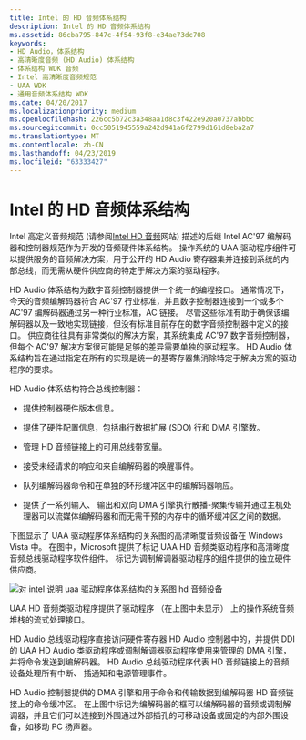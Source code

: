 ```yaml
---
title: Intel 的 HD 音频体系结构
description: Intel 的 HD 音频体系结构
ms.assetid: 86cba795-847c-4f54-93f8-e34ae73dc708
keywords:
- HD Audio，体系结构
- 高清晰度音频 (HD Audio) 体系结构
- 体系结构 WDK 音频
- Intel 高清晰度音频规范
- UAA WDK
- 通用音频体系结构 WDK
ms.date: 04/20/2017
ms.localizationpriority: medium
ms.openlocfilehash: 226cc5b72c3a348aa1d8c3f422e920a0737abbbc
ms.sourcegitcommit: 0cc5051945559a242d941a6f2799d161d8eba2a7
ms.translationtype: MT
ms.contentlocale: zh-CN
ms.lasthandoff: 04/23/2019
ms.locfileid: "63333427"
---
```

# <a name="intels-hd-audio-architecture"></a>Intel 的 HD 音频体系结构


Intel 高定义音频规范 (请参阅[Intel HD 音频](https://go.microsoft.com/fwlink/p/?linkid=42508)网站) 描述的后继 Intel AC'97 编解码器和控制器规范作为开发的音频硬件体系结构。 操作系统的 UAA 驱动程序组件可以提供服务的音频解决方案，用于公开的 HD Audio 寄存器集并连接到系统的内部总线，而无需从硬件供应商的特定于解决方案的驱动程序。

HD Audio 体系结构为数字音频控制器提供一个统一的编程接口。 通常情况下，今天的音频编解码器符合 AC'97 行业标准，并且数字控制器连接到一个或多个 AC'97 编解码器通过另一种行业标准，AC 链接。 尽管这些标准有助于确保该编解码器以及一致地实现链接，但没有标准目前存在的数字音频控制器中定义的接口。 供应商往往具有非常类似的解决方案，其系统集成 AC'97 数字音频控制器，但每个 AC'97 解决方案很可能是足够的差异需要单独的驱动程序。 HD Audio 体系结构旨在通过指定在所有的实现是统一的基寄存器集消除特定于解决方案的驱动程序的要求。

HD Audio 体系结构符合总线控制器：

-   提供控制器硬件版本信息。

-   提供了硬件配置信息，包括串行数据扩展 (SDO) 行和 DMA 引擎数。

-   管理 HD 音频链接上的可用总线带宽量。

-   接受未经请求的响应和来自编解码器的唤醒事件。

-   队列编解码器命令和在单独的环形缓冲区中的编解码器响应。

-   提供了一系列输入、 输出和双向 DMA 引擎执行散播-聚集传输并通过主机处理器可以流媒体编解码器和而无需干预的内存中的循环缓冲区之间的数据。

下图显示了 UAA 驱动程序体系结构的关系图的高清晰度音频设备在 Windows Vista 中。 在图中，Microsoft 提供了标记 UAA HD 音频类驱动程序和高清晰度音频总线驱动程序软件组件。 标记为调制解调器驱动程序的组件提供的独立硬件供应商。

![对 intel 说明 uaa 驱动程序体系结构的关系图 hd 音频设备](images/hdaudio.png)

UAA HD 音频类驱动程序提供了驱动程序 （在上图中未显示） 上的操作系统音频堆栈的流式处理接口。

HD Audio 总线驱动程序直接访问硬件寄存器 HD Audio 控制器中的，并提供 DDI 的 UAA HD Audio 类驱动程序或调制解调器驱动程序使用来管理的 DMA 引擎，并将命令发送到编解码器。 HD Audio 总线驱动程序代表 HD 音频链接上的音频设备处理所有中断、 插通知和电源管理事件。

HD Audio 控制器提供的 DMA 引擎和用于命令和传输数据到编解码器 HD 音频链接上的命令缓冲区。 在上图中标记为编解码器的框可以编解码器的音频或调制解调器，并且它们可以连接到外围通过外部插孔的可移动设备或固定的内部外围设备，如移动 PC 扬声器。

 

 




